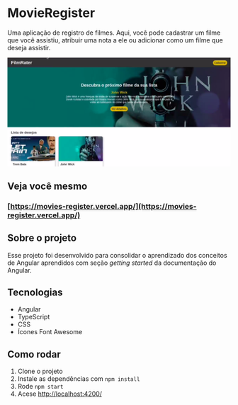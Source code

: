 # MovieRegister

Uma aplicação de registro de filmes. Aqui, você pode cadastrar um filme que você assistiu, atribuir uma nota a ele ou adicionar como um filme que deseja assistir.

![captura de tela do projeto](images/movies-register.png)

## Veja você mesmo

### [https://movies-register.vercel.app/](https://movies-register.vercel.app/)

## Sobre o projeto

Esse projeto foi desenvolvido para consolidar o aprendizado dos conceitos de Angular aprendidos com seção _getting started_ da documentação do Angular.

## Tecnologias

- Angular
- TypeScript
- CSS
- Ícones Font Awesome

## Como rodar

1. Clone o projeto
2. Instale as dependências com `npm install`
3. Rode `npm start`
4. Acese [http://localhost:4200/](http://localhost:4200/)

